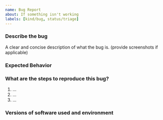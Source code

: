 ```yaml
---
name: Bug Report
about: If something isn't working
labels: [kind/bug, status/triage]
---
```


### Describe the bug

A clear and concise description of what the bug is. (provide screenshots if applicable)

### Expected Behavior

### What are the steps to reproduce this bug?

1. …
2. …
3. …

### Versions of software used and environment
